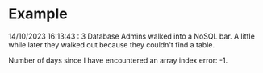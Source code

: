 # Example

<!-- replace-with-date starts -->
14/10/2023 16:13:43 : 3 Database Admins walked into a NoSQL bar. A little while later they walked out because they couldn't find a table.
<!-- replace-with-date ends -->

<!-- replace-with-joke starts -->
Number of days since I have encountered an array index error: -1.
<!-- replace-with-joke ends -->